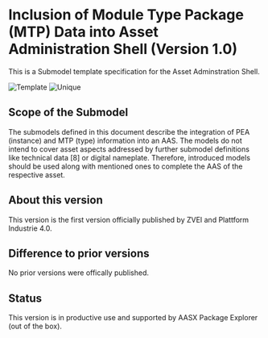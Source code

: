 # Inclusion of Module Type Package (MTP) Data into Asset Administration Shell (Version 1.0)

This is a Submodel template specification for the Asset Adminstration Shell.

![Template](https://img.shields.io/static/v1?style=plastic&label=SMT&message=Template&color=green)
![Unique](https://img.shields.io/static/v1?style=plastic&label=SMT&message=Unique&color=b5179e)

## Scope of the Submodel 

The submodels defined in this document describe the integration of PEA (instance) 
and MTP (type) information into an AAS. The models do not intend to cover asset 
aspects addressed by further submodel definitions like technical data [8] or 
digital nameplate. Therefore, introduced models should be used along with 
mentioned ones to complete the AAS of the respective asset.

## About this version

This version is the first version officially published by ZVEI and Plattform Industrie 4.0.

## Difference to prior versions

No prior versions were offically published.

## Status

This version is in productive use and supported by AASX Package Explorer (out of the box).
